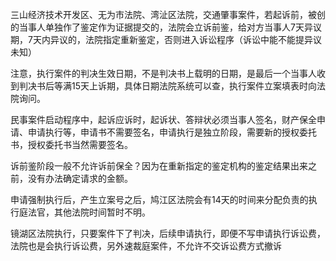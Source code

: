 三山经济技术开发区、无为市法院、湾沚区法院，交通肇事案件，若起诉前，被创的当事人单独作了鉴定作为证据提交的，法院会立诉前鉴，给对方当事人7天异议期，7天内异议的，法院指定重新鉴定，否则进入诉讼程序（诉讼中能不能提异议未知）

注意，执行案件的判决生效日期，不是判决书上载明的日期，是最后一个当事人收到判决书后等满15天上诉期，具体日期法院系统可以查，执行案件立案填表时向法院询问。

民事案件启动程序中，起诉应诉时，起诉状、答辩状必须当事人签名，财产保全申请、申请执行等，申请书不需要签名，申请执行是独立阶段，需要新的授权委托书，授权委托书当然需要签名。

诉前鉴阶段一般不允许诉前保全？因为在重新指定的鉴定机构的鉴定结果出来之前，没有办法确定请求的金额。

申请强制执行后，产生立案号之后，鸠江区法院会有14天的时间来分配负责的执行庭法官，其他法院时间暂时不明。

镜湖区法院执行，只要案件下了判决，后续申请执行，即便不写申请执行诉讼费，法院也是会执行诉讼费，另外速裁庭案件，不允许不交诉讼费方式撤诉